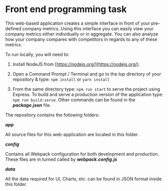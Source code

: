 # Front end programming task #

This web-based application creates a simple interface in front of your pre-defined company metrics. Using this interface you can easily view your company metrics either individually or in aggregate. You can also analyze how your company compares with competitors in regards to any of these metrics.

To run locally, you will need to:

1. Install NodeJS from [https://nodejs.org/](https://nodejs.org/).

2. Open a Command Prompt / Terminal and go to the *top* directory of your repository & type: `npm install` or `yarn install`

3. From the same directory type: `npm run start` to serve the project using Express. To build and serve a production version of the application type: `npm run build:serve`. Other commands can be found in the **_package.json_** file.


The repository contains the following folders:

**_app_**

All source files for this web-application are located in this folder.

**_config_**

Contains all Webpack configuration for both development and production. These files are in turned called by **_webpack.config.js_**

**_data_**

All the data required for UI, Charts, etc. can be found in JSON format inside this folder.
